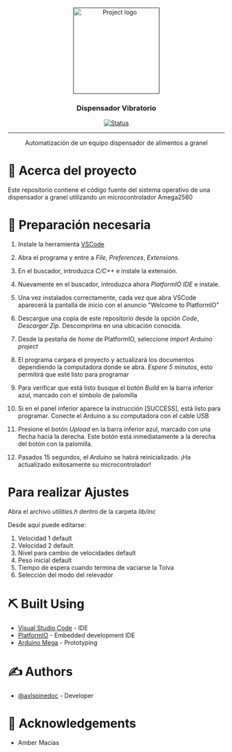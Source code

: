 <p align="center">
  <a href="" rel="noopener">
 <img width=200px height=200px src="https://i.imgur.com/6wj0hh6.jpg" alt="Project logo"></a>
</p>

<h3 align="center">Dispensador Vibratorio</h3>

<div align="center">

[![Status](https://img.shields.io/badge/status-active-success.svg)]()


</div>

---

<p align="center"> Automatización de un equipo dispensador de alimentos a granel
    <br> 
</p>

# 🧐 Acerca del proyecto <a name = "about"></a>

Este repositorio contiene el código fuente del sistema operativo de una dispensador a granel utilizando un microcontrolador Amega2560

# 🏁 Preparación necesaria <a name = "getting_started"></a>

1. Instale la herramienta [VSCode](https://code.visualstudio.com)

2. Abra el programa y entre a _File_, _Preferences_, _Extensions_.

3. En el buscador, introduzca _C/C++_ e instale la extensión.

4. Nuevamente en el buscador, introduzca ahora _PlatformIO IDE_ e instale.

5. Una vez instalados correctamente, cada vez que abra VSCode aparecerá la pantalla de inicio con el anuncio "Welcome to PlatformIO"

6. Descargue una copia de este repositorio desde la opción _Code_, _Descargar Zip_. Descomprima en una ubicación conocida.

7. Desde la pestaña de _home_ de PlatformIO, seleccione _import Arduino project_

8. El programa cargara el proyecto y actualizará los documentos dependiendo la computadora donde se abra. *Espere 5 minutos*, esto permitirá que esté listo para programar

9. Para verificar que está listo busque el botón _Build_ en la barra inferior azul, marcado con el símbolo de palomilla

10. Si en el panel inferior aparece la instrucción [SUCCESS], está listo para programar. Conecte el Arduino a su computadora con el cable USB

11. Presione el botón _Upload_ en la barra inferior azul, marcado con una flecha hacia la derecha. Este botón está inmediatamente a la derecha del botón con la palomilla.

12. Pasados 15 segundos, el _Arduino_ se habrá reinicializado. ¡Ha actualizado exitosamente su microcontrolador!

# Para realizar Ajustes

Abra el archivo _utilities.h_ dentro de la carpeta _lib/inc_

Desde aquí puede editarse:

1. Velocidad 1 default
2. Velocidad 2 default
3. Nivel para cambio de velocidades default
4. Peso inicial default
5. Tiempo de espera cuando termina de vaciarse la Tolva
6. Selección del modo del relevador

# ⛏️ Built Using <a name = "built_using"></a>

- [Visual Studio Code](https://code.visualstudio.com) - IDE
- [PlatformIO](https://platformio.org) - Embedded development IDE
- [Arduino Mega](https://www.arduino.cc) - Prototyping

# ✍️ Authors <a name = "authors"></a>

- [@axlspinedoc](https://github.com/axlspinedoc) - Developer

# 🎉 Acknowledgements <a name = "acknowledgement"></a>

- Amber Macias
